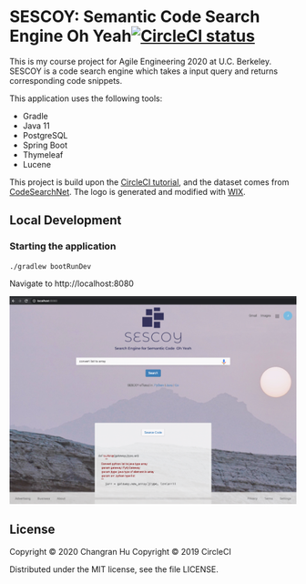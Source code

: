 # SESCOY: Semantic Code Search Engine Oh Yeah[![CircleCI status](https://circleci.com/gh/CircleCI-Public/circleci-demo-java-spring.svg "CircleCI status")](https://circleci.com/gh/CircleCI-Public/circleci-demo-java-spring)

This is my course project for Agile Engineering 2020 at U.C. Berkeley. SESCOY is a code search engine which takes a input query and returns corresponding code snippets.

This application uses the following tools:

* Gradle
* Java 11
* PostgreSQL
* Spring Boot
* Thymeleaf
* Lucene

This project is build upon the [CircleCI tutorial](https://github.com/CircleCI-Public/circleci-demo-java-spring), and the dataset comes from [CodeSearchNet](https://github.com/github/CodeSearchNet). The logo is generated and modified with [WIX](https://www.wix.com/).

## Local Development

### Starting the application
```
./gradlew bootRunDev
```
Navigate to http://localhost:8080

![Screenshot of index page](assets/SYSCOY_demo.png)


## License
Copyright © 2020 Changran Hu
Copyright © 2019 CircleCI

Distributed under the MIT license, see the file LICENSE.
